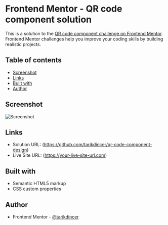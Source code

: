 # Frontend Mentor - QR code component solution

This is a solution to the [QR code component challenge on Frontend Mentor](https://www.frontendmentor.io/challenges/qr-code-component-iux_sIO_H). Frontend Mentor challenges help you improve your coding skills by building realistic projects.

## Table of contents

- [Screenshot](#screenshot)
- [Links](#links)
- [Built with](#built-with)
- [Author](#author)

## Screenshot

![Screenshot](./screenshots/screenshot.jpg)

## Links

- Solution URL: (https://github.com/tarikdincer/qr-code-component-design)
- Live Site URL: (https://your-live-site-url.com)

## Built with

- Semantic HTML5 markup
- CSS custom properties

## Author

- Frontend Mentor - [@tarikdincer](https://www.frontendmentor.io/profile/tarikdincer)
